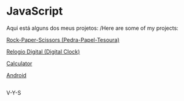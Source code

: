 # JavaScript

Aqui está alguns dos meus projetos: /Here are some of my projects:

<a href="https://vyukisaito.github.io/javascript/rock-paper-scissors/" target="_blank">Rock-Paper-Scissors (Pedra-Papel-Tesoura)</a>

<a href="https://vyukisaito.github.io/javascript/relogio-digital/" target="_blank">Relogio Digital (Digital Clock)</a>

<a href="https://vyukisaito.github.io/calculator/" target="_blank">Calculator</a>

<a href="https://vyukisaito.github.io/projeto-android/" target="_blank">Android</a>

##

<footer>V-Y-S</footer>
